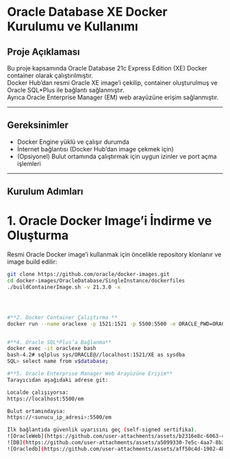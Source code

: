 # Oracle Database XE Docker Kurulumu ve Kullanımı

## Proje Açıklaması
Bu proje kapsamında Oracle Database 21c Express Edition (XE) Docker container olarak çalıştırılmıştır.  
Docker Hub’dan resmi Oracle XE image’i çekilip, container oluşturulmuş ve Oracle SQL*Plus ile bağlantı sağlanmıştır.  
Ayrıca Oracle Enterprise Manager (EM) web arayüzüne erişim sağlanmıştır.

---

## Gereksinimler
- Docker Engine yüklü ve çalışır durumda
- İnternet bağlantısı (Docker Hub’dan image çekmek için)
- (Opsiyonel) Bulut ortamında çalıştırmak için uygun izinler ve port açma işlemleri

---

## Kurulum Adımları

# 1. Oracle Docker Image’i İndirme ve Oluşturma
Resmi Oracle Docker image’i kullanmak için öncelikle repository klonlanır ve image build edilir:

```bash
git clone https://github.com/oracle/docker-images.git
cd docker-images/OracleDatabase/SingleInstance/dockerfiles
./buildContainerImage.sh -v 21.3.0 -x




#**2. Docker Container Çalıştırma **
docker run --name oraclexe -p 1521:1521 -p 5500:5500 -e ORACLE_PWD=ORACLE -d oracle/database:21.3.0-xe


#**4. Oracle SQL*Plus’a Bağlanma**
docker exec -it oraclexe bash
bash-4.2# sqlplus sys/ORACLE@//localhost:1521/XE as sysdba
SQL> select name from v$database;

#**5. Oracle Enterprise Manager Web Arayüzüne Erişim**
Tarayıcıdan aşağıdaki adrese git:

Localde çalışıyorsa:
https://localhost:5500/em

Bulut ortamındaysa:
https://<sunucu_ip_adresi>:5500/em

İlk bağlantıda güvenlik uyarısını geç (self-signed sertifika).
![OracleWeb](https://github.com/user-attachments/assets/b2316e8c-6063-4030-a164-b63ac816b073)
![DB](https://github.com/user-attachments/assets/a5099330-7e5c-4aa7-8b37-c3ea12df4fd3)
![Oracledb](https://github.com/user-attachments/assets/aff50c4d-1902-4b66-9b90-7b82ccb91f8b)
